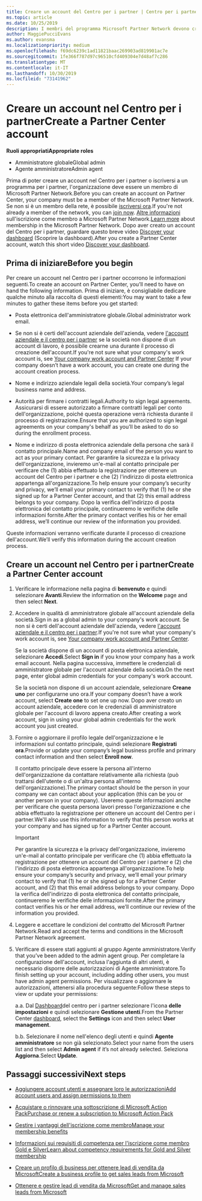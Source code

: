 ```yaml
---
title: Creare un account del Centro per i partner | Centro per i partner
ms.topic: article
ms.date: 10/25/2019
description: I membri del programma Microsoft Partner Network devono creare gli account del Centro per i partner per gestire i vantaggi e le competenze di rete e creare un profilo aziendale.
author: MaggiePucciEvans
ms.author: evansma
ms.localizationpriority: medium
ms.openlocfilehash: f69dc6239c1ad11821baac269903ad819901ac7e
ms.sourcegitcommit: 1fe366f787d97c96510cfd409304e7d48af7c286
ms.translationtype: MT
ms.contentlocale: it-IT
ms.lasthandoff: 10/30/2019
ms.locfileid: "73141962"
---
```

# <a name="create-a-partner-center-account"></a><span data-ttu-id="89848-103">Creare un account nel Centro per i partner</span><span class="sxs-lookup"><span data-stu-id="89848-103">Create a Partner Center account</span></span>

<span data-ttu-id="89848-104">**Ruoli appropriati**</span><span class="sxs-lookup"><span data-stu-id="89848-104">**Appropriate roles**</span></span>

- <span data-ttu-id="89848-105">Amministratore globale</span><span class="sxs-lookup"><span data-stu-id="89848-105">Global admin</span></span>
- <span data-ttu-id="89848-106">Agente amministratore</span><span class="sxs-lookup"><span data-stu-id="89848-106">Admin agent</span></span>

<span data-ttu-id="89848-107">Prima di poter creare un account nel Centro per i partner o iscriversi a un programma per i partner, l'organizzazione deve essere un membro di Microsoft Partner Network.</span><span class="sxs-lookup"><span data-stu-id="89848-107">Before you can create an account on Partner Center, your company must be a member of the Microsoft Partner Network.</span></span> <span data-ttu-id="89848-108">Se non si è un membro della rete, è possibile [iscriversi ora](https://partners.microsoft.com/PartnerProgram/simplifiedenrollment.aspx).</span><span class="sxs-lookup"><span data-stu-id="89848-108">If you're not already a member of the network, you can [join now](https://partners.microsoft.com/PartnerProgram/simplifiedenrollment.aspx).</span></span>  <span data-ttu-id="89848-109">[Altre informazioni](https://partner.microsoft.com/membership) sull'iscrizione come membro a Microsoft Partner Network.</span><span class="sxs-lookup"><span data-stu-id="89848-109">[Learn more](https://partner.microsoft.com/membership) about membership in the Microsoft Partner Network.</span></span> <span data-ttu-id="89848-110">Dopo aver creato un account del Centro per i partner, guardare questo breve video [Discover your dashboard](https://vimeo.com/290338211) (Scoprire la dashboard).</span><span class="sxs-lookup"><span data-stu-id="89848-110">After you create a Partner Center account, watch this short video [Discover your dashboard](https://vimeo.com/290338211).</span></span>

## <a name="before-you-begin"></a><span data-ttu-id="89848-111">Prima di iniziare</span><span class="sxs-lookup"><span data-stu-id="89848-111">Before you begin</span></span>

<span data-ttu-id="89848-112">Per creare un account nel Centro per i partner occorrono le informazioni seguenti.</span><span class="sxs-lookup"><span data-stu-id="89848-112">To create an account on Partner Center, you’ll need to have on hand the following information.</span></span> <span data-ttu-id="89848-113">Prima di iniziare, è consigliabile dedicare qualche minuto alla raccolta di questi elementi:</span><span class="sxs-lookup"><span data-stu-id="89848-113">You may want to take a few minutes to gather these items before you get started:</span></span>

-   <span data-ttu-id="89848-114">Posta elettronica dell'amministratore globale.</span><span class="sxs-lookup"><span data-stu-id="89848-114">Global administrator work email.</span></span>

-   <span data-ttu-id="89848-115">Se non si è certi dell'account aziendale dell'azienda, vedere [l'account aziendale e il centro per i partner](azure-active-directory-tenants-and-partner-center.md) se la società non dispone di un account di lavoro, è possibile crearne una durante il processo di creazione dell'account.</span><span class="sxs-lookup"><span data-stu-id="89848-115">If you're not sure what your company's work account is, see [Your company work account and Partner Center](azure-active-directory-tenants-and-partner-center.md) If your company doesn’t have a work account, you can create one during the account creation process.</span></span> 

-   <span data-ttu-id="89848-116">Nome e indirizzo aziendale legali della società.</span><span class="sxs-lookup"><span data-stu-id="89848-116">Your company’s legal business name and address.</span></span>  

-   <span data-ttu-id="89848-117">Autorità per firmare i contratti legali.</span><span class="sxs-lookup"><span data-stu-id="89848-117">Authority to sign legal agreements.</span></span> <span data-ttu-id="89848-118">Assicurarsi di essere autorizzato a firmare contratti legali per conto dell'organizzazione, poiché questa operazione verrà richiesta durante il processo di registrazione.</span><span class="sxs-lookup"><span data-stu-id="89848-118">Ensure that you are authorized to sign legal agreements on your company's behalf as you’ll be asked to do so during the enrollment process.</span></span>

-   <span data-ttu-id="89848-119">Nome e indirizzo di posta elettronica aziendale della persona che sarà il contatto principale.</span><span class="sxs-lookup"><span data-stu-id="89848-119">Name and company email of the person you want to act as your primary contact.</span></span> <span data-ttu-id="89848-120">Per garantire la sicurezza e la privacy dell'organizzazione, invieremo un'e-mail al contatto principale per verificare che (1) abbia effettuato la registrazione per ottenere un account del Centro per i partner e che (2) l'indirizzo di posta elettronica appartenga all'organizzazione.</span><span class="sxs-lookup"><span data-stu-id="89848-120">To help ensure your company’s security and privacy, we’ll email your primary contact to verify that (1) he or she signed up for a Partner Center account, and that (2) this email address belongs to your company.</span></span> <span data-ttu-id="89848-121">Dopo la verifica dell'indirizzo di posta elettronica del contatto principale, continueremo le verifiche delle informazioni fornite.</span><span class="sxs-lookup"><span data-stu-id="89848-121">After the primary contact verifies his or her email address, we’ll continue our review of the information you provided.</span></span>

<span data-ttu-id="89848-122">Queste informazioni verranno verificate durante il processo di creazione dell'account.</span><span class="sxs-lookup"><span data-stu-id="89848-122">We’ll verify this information during the account creation process.</span></span> 
 
## <a name="create-a-partner-center-account"></a><span data-ttu-id="89848-123">Creare un account nel Centro per i partner</span><span class="sxs-lookup"><span data-stu-id="89848-123">Create a Partner Center account</span></span>

1.  <span data-ttu-id="89848-124">Verificare le informazione nella pagina di **benvenuto** e quindi selezionare **Avanti**.</span><span class="sxs-lookup"><span data-stu-id="89848-124">Review the information on the **Welcome** page and then select **Next**.</span></span>

2.  <span data-ttu-id="89848-125">Accedere in qualità di amministratore globale all'account aziendale della società.</span><span class="sxs-lookup"><span data-stu-id="89848-125">Sign in as a global admin to your company's work account.</span></span> <span data-ttu-id="89848-126">Se non si è certi dell'account aziendale dell'azienda, vedere [l'account aziendale e il centro per i partner](azure-active-directory-tenants-and-partner-center.md).</span><span class="sxs-lookup"><span data-stu-id="89848-126">If you're not sure what your company's work account   is, see [Your company work account and Partner Center](azure-active-directory-tenants-and-partner-center.md).</span></span>

    <span data-ttu-id="89848-127">Se la società dispone di un account di posta elettronica aziendale, selezionare **Accedi**.</span><span class="sxs-lookup"><span data-stu-id="89848-127">Select **Sign in** if you know your company has a work email account.</span></span> <span data-ttu-id="89848-128">Nella pagina successiva, immettere le credenziali di amministratore globale per l'account aziendale della società.</span><span class="sxs-lookup"><span data-stu-id="89848-128">On the next page, enter global admin credentials for your company's work account.</span></span> 

    <span data-ttu-id="89848-129">Se la società non dispone di un account aziendale, selezionare **Creane uno** per configurarne uno ora.</span><span class="sxs-lookup"><span data-stu-id="89848-129">If your company doesn’t have a work account, select **Create one** to set one up now.</span></span> <span data-ttu-id="89848-130">Dopo aver creato un account aziendale, accedere con le credenziali di amministratore globale per l'account di lavoro appena creato.</span><span class="sxs-lookup"><span data-stu-id="89848-130">After creating a work account, sign in using your global admin credentials for the work account you just created.</span></span>

3.  <span data-ttu-id="89848-131">Fornire o aggiornare il profilo legale dell'organizzazione e le informazioni sul contatto principale, quindi selezionare **Registrati ora**.</span><span class="sxs-lookup"><span data-stu-id="89848-131">Provide or update your company’s legal business profile and primary contact information and then select **Enroll now**.</span></span> 

    <span data-ttu-id="89848-132">Il contatto principale deve essere la persona all'interno dell'organizzazione da contattare relativamente alla richiesta (può trattarsi dell'utente o di un'altra persona all'interno dell'organizzazione).</span><span class="sxs-lookup"><span data-stu-id="89848-132">The primary contact should be the person in your company we can contact about your application (this can be you or another person in your company).</span></span> <span data-ttu-id="89848-133">Useremo queste informazioni anche per verificare che questa persona lavori presso l'organizzazione e che abbia effettuato la registrazione per ottenere un account del Centro per i partner.</span><span class="sxs-lookup"><span data-stu-id="89848-133">We'll also use this information to verify that this person works at your company and has signed up for a Partner Center account.</span></span>

    > [!IMPORTANT]  
    > <span data-ttu-id="89848-134">Per garantire la sicurezza e la privacy dell'organizzazione, invieremo un'e-mail al contatto principale per verificare che (1) abbia effettuato la registrazione per ottenere un account del Centro per i partner e (2) che l'indirizzo di posta elettronica appartenga all'organizzazione.</span><span class="sxs-lookup"><span data-stu-id="89848-134">To help ensure your company’s security and privacy, we’ll email your primary contact to verify that (1) he or she signed up for a Partner Center account, and (2) that this email address belongs to your company.</span></span> <span data-ttu-id="89848-135">Dopo la verifica dell'indirizzo di posta elettronica del contatto principale, continueremo le verifiche delle informazioni fornite.</span><span class="sxs-lookup"><span data-stu-id="89848-135">After the primary contact verifies his or her email address, we’ll continue our review of the information you provided.</span></span>

4.  <span data-ttu-id="89848-136">Leggere e accettare le condizioni del contratto del Microsoft Partner Network.</span><span class="sxs-lookup"><span data-stu-id="89848-136">Read and accept the terms and conditions in the Microsoft Partner Network agreement.</span></span> 

5.  <span data-ttu-id="89848-137">Verificare di essere stati aggiunti al gruppo Agente amministratore.</span><span class="sxs-lookup"><span data-stu-id="89848-137">Verify that you’ve been added to the admin agent group.</span></span> <span data-ttu-id="89848-138">Per completare la configurazione dell'account, inclusa l'aggiunta di altri utenti, è necessario disporre delle autorizzazioni di Agente amministratore.</span><span class="sxs-lookup"><span data-stu-id="89848-138">To finish setting up your account, including adding other users, you must have admin agent permissions.</span></span> <span data-ttu-id="89848-139">Per visualizzare o aggiornare le autorizzazioni, attenersi alla procedura seguente:</span><span class="sxs-lookup"><span data-stu-id="89848-139">Follow these steps to view or update your permissions:</span></span>

    <span data-ttu-id="89848-140">a.</span><span class="sxs-lookup"><span data-stu-id="89848-140">a.</span></span> <span data-ttu-id="89848-141">Dal [Dashboard](https://partner.microsoft.com/dashboard/home**)del centro per i partner selezionare l'icona **delle impostazioni** e quindi selezionare **Gestione utenti**.</span><span class="sxs-lookup"><span data-stu-id="89848-141">From the Partner Center [dashboard](https://partner.microsoft.com/dashboard/home**), select the **Settings** icon and then select **User management**.</span></span>  

    <span data-ttu-id="89848-142">b.</span><span class="sxs-lookup"><span data-stu-id="89848-142">b.</span></span> <span data-ttu-id="89848-143">Selezionare il nome nell'elenco degli utenti e quindi **Agente amministratore** se non già selezionato.</span><span class="sxs-lookup"><span data-stu-id="89848-143">Select your name from the users list and then select **Admin agent** if it’s not already selected.</span></span> <span data-ttu-id="89848-144">Seleziona **Aggiorna**.</span><span class="sxs-lookup"><span data-stu-id="89848-144">Select **Update**.</span></span>  

## <a name="next-steps"></a><span data-ttu-id="89848-145">Passaggi successivi</span><span class="sxs-lookup"><span data-stu-id="89848-145">Next steps</span></span>

-   [<span data-ttu-id="89848-146">Aggiungere account utenti e assegnare loro le autorizzazioni</span><span class="sxs-lookup"><span data-stu-id="89848-146">Add account users and assign permissions to them</span></span>](create-user-accounts-and-set-permissions.md)

-   [<span data-ttu-id="89848-147">Acquistare o rinnovare una sottoscrizione di Microsoft Action Pack</span><span class="sxs-lookup"><span data-stu-id="89848-147">Purchase or renew a subscription to Microsoft Action Pack</span></span>](mpn-get-action-pack.md)

-   [<span data-ttu-id="89848-148">Gestire i vantaggi dell'iscrizione come membro</span><span class="sxs-lookup"><span data-stu-id="89848-148">Manage your membership benefits</span></span>](manage-your-partner-network-benefits.md)

-   [<span data-ttu-id="89848-149">Informazioni sui requisiti di competenza per l'iscrizione come membro Gold e Silver</span><span class="sxs-lookup"><span data-stu-id="89848-149">Learn about competency requirements for Gold and Silver membership</span></span>](https://partner.microsoft.com/membership/competencies)

-   [<span data-ttu-id="89848-150">Creare un profilo di business per ottenere lead di vendita da Microsoft</span><span class="sxs-lookup"><span data-stu-id="89848-150">Create a business profile to get sales leads from Microsoft</span></span>](create-a-marketing-profile.md)

-   [<span data-ttu-id="89848-151">Ottenere e gestire lead di vendita da Microsoft</span><span class="sxs-lookup"><span data-stu-id="89848-151">Get and manage sales leads from Microsoft</span></span>](responding-to-referrals.md)
